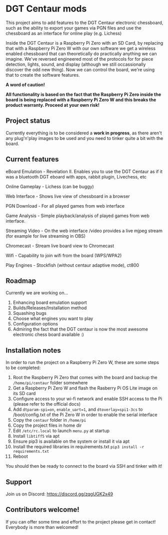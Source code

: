 # DGT Centaur mods

This project aims to add features to the DGT Centaur electronic chessboard, such as the ability to export your games via PGN files and use the chessboard as an interface for online play (e.g. Lichess)

Inside the DGT Centaur is a Raspberry Pi Zero with an SD Card, by replacing that with a Raspberry Pi Zero W with our own software we get a wireless enabled chessboard that can theoretically do practically anything we can imagine. We've reversed engineered most of the protocols for for piece detection, lights, sound, and display (although we still occassionally discover the odd new thing). Now we can control the board, we're using that to create the software features.

**A word of caution!**

**All functionality is based on the fact that the Raspberry Pi Zero inside the board is being replaced with a Raspberry Pi Zero W and this breaks the product warranty. Proceed at your own risk!**

## Project status

Currently everything is to be considered a **work in progress**, as there aren't any plug'n'play images to be used and you need to tinker quite a bit with the board.

## Current features

eBoard Emulation - Revelation II. Enables you to use the DGT Centaur as if it was a bluetooth DGT eboard with apps, rabbit plugin, Livechess, etc

Online Gameplay - Lichess (can be buggy)

Web Interface - Shows live view of chessboard in a browser

PGN Download - For all played games from web interface

Game Analysis - Simple playback/analysis of played games from web interface.

Streaming Video - On the web interface /video provides a live mjpeg stream (for example for live streaming in OBS)

Chromecast - Stream live board view to Chromecast

Wifi - Capability to join wifi from the board (WPS/WPA2)

Play Engines - Stockfish (without centaur adaptive mode), ct800

## Roadmap

Currently we are working on...
1. Enhancing board emulation support
2. Builds/Releases/Installation method
3. Squashing bugs
4. Choose what engines you want to play
5. Configuration options
6. Admiring the fact that the DGT centaur is now the most awesome electronic chess board available :)

## Installation notes

In order to run the project on a Raspberry Pi Zero W, these are some steps to be completed:

1. Root the Raspberry Pi Zero that comes with the board and backup the `/home/pi/centaur` folder somewhere
2. Get a Raspberry Pi Zero W and flash the Rasberry Pi OS Lite image on its SD card
3. Configure access to your wi-fi network and enable SSH access to the Pi (please refer to the official docs)
4. Add `dtparam-spi=on`, `enable_uart=1`, and `dtoverlay=spi1-3cs` to /boot/config.txt of the Pi Zero W in order to enable the serial interface
5. Copy the `centaur` folder in `/home/pi`
6. Copy the project files in home dir
7. Edit `/etc/rc.local` to launch `menu.py` at startup
8. Install `libtiff5` via apt
9. Ensure pip3 is available on the system or install it via apt
10. Install the required libraries in requirements.txt `pip3 install -r requirements.txt`
11. Reboot

You should then be ready to connect to the board via SSH and tinker with it!

## Support

Join us on Discord: https://discord.gg/zqgUGK2x49

## Contributors welcome!

If you can offer some time and effort to the project please get in contact! Everybody is more than welcomed!
